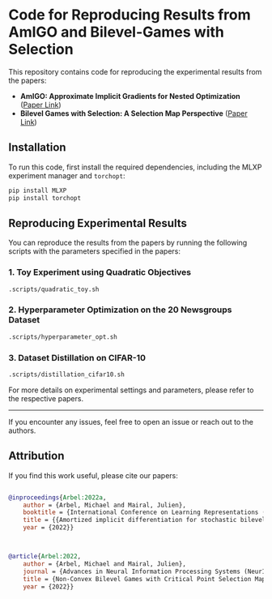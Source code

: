 # Code for Reproducing Results from AmIGO and Bilevel-Games with Selection

This repository contains code for reproducing the experimental results from the papers:

- **AmIGO: Approximate Implicit Gradients for Nested Optimization** ([Paper Link](https://arxiv.org/pdf/2111.14580))
- **Bilevel Games with Selection: A Selection Map Perspective** ([Paper Link](https://arxiv.org/abs/2207.04888))

## Installation

To run this code, first install the required dependencies, including the MLXP experiment manager and `torchopt`:

```sh
pip install MLXP
pip install torchopt
```

## Reproducing Experimental Results

You can reproduce the results from the papers by running the following scripts with the parameters specified in the papers:

### 1. Toy Experiment using Quadratic Objectives

```sh
.scripts/quadratic_toy.sh
```

### 2. Hyperparameter Optimization on the 20 Newsgroups Dataset

```sh
.scripts/hyperparameter_opt.sh
```

### 3. Dataset Distillation on CIFAR-10

```sh
.scripts/distillation_cifar10.sh
```

For more details on experimental settings and parameters, please refer to the respective papers.

---

If you encounter any issues, feel free to open an issue or reach out to the authors.


## Attribution

If you find this work useful, please cite our papers:

```bibtex

@inproceedings{Arbel:2022a,
	author = {Arbel, Michael and Mairal, Julien},
	booktitle = {International Conference on Learning Representations (ICLR)},
	title = {{Amortized implicit differentiation for stochastic bilevel optimization}},
	year = {2022}}



@article{Arbel:2022,
	author = {Arbel, Michael and Mairal, Julien},
	journal = {Advances in Neural Information Processing Systems (NeurIPS) 2022},
	title = {Non-Convex Bilevel Games with Critical Point Selection Maps},
	year = {2022}}

```

